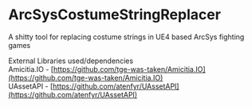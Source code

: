# ArcSysCostumeStringReplacer
A shitty tool for replacing costume strings in UE4 based ArcSys fighting games  
  
External Libraries used/dependencies  
Amicitia.IO - [https://github.com/tge-was-taken/Amicitia.IO](https://github.com/tge-was-taken/Amicitia.IO)  
UAssetAPI - [https://github.com/atenfyr/UAssetAPI](https://github.com/atenfyr/UAssetAPI)  
